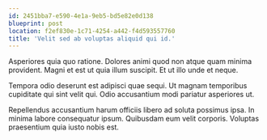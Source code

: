 ```yaml
---
id: 2451bba7-e590-4e1a-9eb5-bd5e82e0d138
blueprint: post
location: f2ef830e-1c71-4254-a442-f4d593557760
title: 'Velit sed ab voluptas aliquid qui id.'
---
```

Asperiores quia quo ratione. Dolores animi quod non atque quam minima provident. Magni et est ut quia illum suscipit. Et ut illo unde et neque.

Tempora odio deserunt est adipisci quae sequi. Ut magnam temporibus cupiditate qui sint velit qui. Odio accusantium modi pariatur asperiores ut.

Repellendus accusantium harum officiis libero ad soluta possimus ipsa. In minima labore consequatur ipsum. Quibusdam eum velit corporis. Voluptas praesentium quia iusto nobis est.